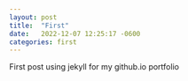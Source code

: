 ```yaml
---
layout: post
title:  "First"
date:   2022-12-07 12:25:17 -0600
categories: first
---
```


First post using jekyll for my github.io portfolio

